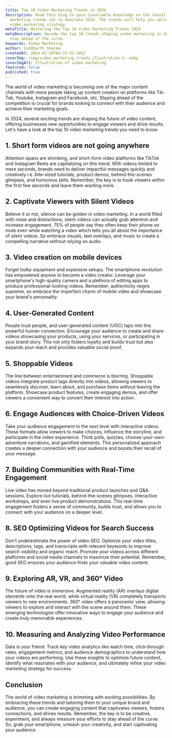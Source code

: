 ```yaml
---
title: Top 10 Video Marketing Trends in 2024
description: Read this blog to gain invaluable knowledge on the latest video
  marketing trends set to dominate 2024. The trends will help you optimise your
  video marketing strategy.
metaTitle: Mastering the Top 10 Video Marketing Trends 2024
metaDescription: Decode the top 10 trends shaping video marketing in 2024 and
  stay ahead of the curve.
keywords: Video Marketing
author: Siddharth Sharma
createdAt: 2024-02-28T04:15:52.495Z
coverImg: /img/video_marketing_trends_illustration-1-.webp
coverImgAlt: Illustration of video marketing
featured: false
published: true
---
```

The world of video marketing is becoming one of the major content channels with more people taking up content creation on platforms like Tik-Tok, Youtube, Instagram and Facebook, etc. Staying ahead of the competition is crucial for brands looking to connect with their audience and achieve their marketing goals. 

In 2024, several exciting trends are shaping the future of video content, offering businesses new opportunities to engage viewers and drive results. Let's have a look at the top 10 video marketing trends you need to know:

## 1. Short form videos are not going anywhere

Attention spans are shrinking, and short-form video platforms like TikTok and Instagram Reels are capitalizing on this trend. With videos limited to mere seconds, brands need to deliver impactful messages quickly and creatively i.e. bite-sized tutorials, product demos, behind-the-scenes glimpses, and humorous skits. Remember, the key is to hook viewers within the first few seconds and leave them wanting more.

## 2. Captivate Viewers with Silent Videos

Believe it or not, silence can be golden in video marketing. In a world filled with noise and distractions, silent videos can actually grab attention and increase engagement. 75% of people say they often keep their phone on mute even while watching a video which tells you all about the importance of silent videos. So embrace visuals, text overlays, and music to create a compelling narrative without relying on audio.

## 3. Video creation on mobile devices

Forget bulky equipment and expensive setups. The smartphone revolution has empowered anyone to become a video creator. Leverage your smartphone's high-quality camera and a plethora of editing apps to produce professional-looking videos. Remember, authenticity reigns supreme, so embrace the imperfect charm of mobile video and showcase your brand's personality.

## 4. User-Generated Content

People trust people, and user-generated content (UGC) taps into this powerful human connection. Encourage your audience to create and share videos showcasing your products, using your services, or participating in your brand story. This not only fosters loyalty and builds trust but also expands your reach and provides valuable social proof.

## 5. Shoppable Videos

The line between entertainment and commerce is blurring. Shoppable videos integrate product tags directly into videos, allowing viewers to seamlessly discover, learn about, and purchase items without leaving the platform. Showcase product features, create engaging demos, and offer viewers a convenient way to convert their interest into action.

## 6. Engage Audiences with Choice-Driven Videos

Take your audience engagement to the next level with interactive videos. These formats allow viewers to make choices, influence the storyline, and participate in the video experience. Think polls, quizzes, choose-your-own-adventure narratives, and gamified elements. This personalized approach creates a deeper connection with your audience and boosts their recall of your message.

## 7. Building Communities with Real-Time Engagement

Live video has moved beyond traditional product launches and Q&A sessions. Explore live tutorials, behind-the-scenes glimpses, interactive workshops, and even live product demonstrations. This real-time engagement fosters a sense of community, builds trust, and allows you to connect with your audience on a deeper level.

## 8. SEO Optimizing Videos for Search Success

Don't underestimate the power of video SEO. Optimize your video titles, descriptions, tags, and transcripts with relevant keywords to improve search visibility and organic reach. Promote your videos across different platforms and social media channels to maximize their potential. Remember, good SEO ensures your audience finds your valuable video content.

## 9. Exploring AR, VR, and 360° Video

The future of video is immersive. Augmented reality (AR) overlays digital elements onto the real world, while virtual reality (VR) completely transports viewers to new environments. 360° video offers a panoramic view, allowing viewers to explore and interact with the scene around them. These emerging technologies offer innovative ways to engage your audience and create truly memorable experiences.

## 10. Measuring and Analyzing Video Performance

Data is your friend. Track key video analytics like watch time, click-through rates, engagement metrics, and audience demographics to understand how your videos are performing. Use these insights to optimize future content, identify what resonates with your audience, and ultimately refine your video marketing strategy for success.

## Conclusion

The world of video marketing is brimming with exciting possibilities. By embracing these trends and tailoring them to your unique brand and audience, you can create engaging content that captivates viewers, fosters connections, and drives results. Remember, the key is to be creative, experiment, and always measure your efforts to stay ahead of the curve. So, grab your smartphone, unleash your creativity, and start captivating your audience